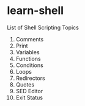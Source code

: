 # learn-shell

List of Shell Scripting Topics 

1. Comments
2. Print
3. Variables
4. Functions
5. Conditions
6. Loops
7. Redirectors
8. Quotes
9. SED Editor
10. Exit Status